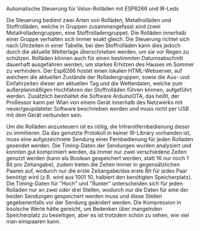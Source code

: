 Automatische Steuerung für Velux-Rolläden mit ESP8266 und IR-Leds

Die Steuerung bedient zwei Arten von Rolläden, Metallrolläden und Stoffrolläden, welche in Gruppen zusammengefasst sind (zwei Metallrolladengruppen, eine Stoffrolladengruppe). Die Rolläden innerhalb einer Gruppe verhalten sich immer exakt gleich.
Die Steuerung richtet sich nach Uhrzeiten in einer Tabelle, bei den Stoffrolläden kann dies jedoch durch die aktuelle Wetterlage überschrieben werden, um sie vor Regen zu schützen. Rolläden können auch für einen bestimmten Datumsabschnitt dauerhaft ausgefahren werden, um starkes Erhitzen des Hauses im Sommer zu verhindern.
Der Esp8266 hostet einen lokalen HTML-Webserver, auf welchem die aktuellen Zustände der Rolladengruppen, sowie die Aus- und Einfahrzeiten dieser am aktuellen Tag und die Wetterdaten, welche zum außerplanmäßigen Hochfahren der Stoffrolläden führen können, aufgeführt werden.
Zusätzlich beinhaltet die Software ArduinoOTA, das heißt, der Proßessor kann per Wlan von einem Gerät innerhalb des Netzwerks mit neuer/geupdateter Software beschrieben werden und muss nicht per USB mit dem Gerät verbunden sein.

Um die Rolläden anzusteuern ist es nötig, die Infrarotfernbedienung dieser zu immitieren. Da das genutzte Protokoll in keiner IR-Library vorhanden ist, muss eine aufgezeichnete Sendung einer Fernbedienung für jeden Rolladen gesendet werden.
Die Timing-Daten der Sendungen wurden analysiert und konnten gut komprimiert werden, da immer nur zwei verschiedene Zeiten genutzt werden (kann als Boolean gespeichert werden, statt 16 nur noch 1 Bit pro Zeitangabe), zudem treten die Zeiten immer in gegensätzlichen Paaren auf, wodurch nur die erste Zeitangabe/das erste Bit für  jedes Paar benötigt wird (z.B. wird aus 1001 10, halbiert den benötigten Speicherplatz). Die Timing-Daten für "Hoch" und "Runter" unterscheiden sich für jeden Rolladen nur an zwei oder drei Stellen, wodurch nur die Daten für eine der beiden Sendungen gespeichert werden muss und diese Stellen gegebenenfalls vor der Sendung geändert werden.
Die Kompression in boolsche Werte hätte gereicht, um Bedenken über mangelnden Speicherplatz zu beseitigen, aber es ist trotzdem schön zu sehen, wie viel man einspaaren kann.
